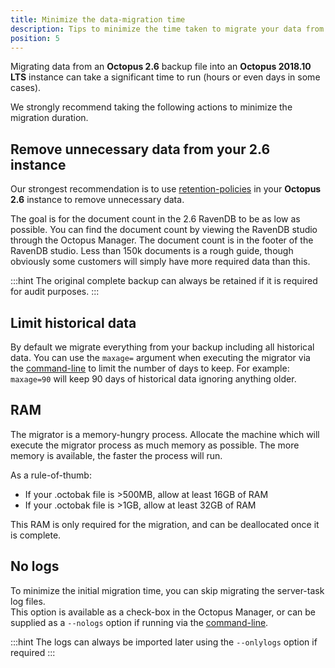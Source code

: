 ```yaml
---
title: Minimize the data-migration time
description: Tips to minimize the time taken to migrate your data from Octopus 2.6 to 2018.10 LTS
position: 5
---
```


Migrating data from an **Octopus 2.6** backup file into an **Octopus 2018.10 LTS** instance can take a significant time to run (hours or even days in some cases).  

We strongly recommend taking the following actions to minimize the migration duration.  

## Remove unnecessary data from your 2.6 instance

Our strongest recommendation is to use [retention-policies](/docs/administration/retention-policies/index.md) in your **Octopus 2.6** instance to remove unnecessary data.

The goal is for the document count in the 2.6 RavenDB to be as low as possible.
You can find the document count by viewing the RavenDB studio through the Octopus Manager. The document count is in the footer of the RavenDB studio.
Less than 150k documents is a rough guide, though obviously some customers will simply have more required data than this.

:::hint
The original complete backup can always be retained if it is required for audit purposes.
:::

## Limit historical data

By default we migrate everything from your backup including all historical data. You can use the `maxage=` argument when executing the migrator via the [command-line](/docs/administration/octopus.migrator.exe-command-line/index.md) to limit the number of days to keep. For example: `maxage=90` will keep 90 days of historical data ignoring anything older.

## RAM

The migrator is a memory-hungry process.  Allocate the machine which will execute the migrator process as much memory as possible.  The more memory is available, the faster the process will run.

As a rule-of-thumb:

- If your .octobak file is >500MB, allow at least 16GB of RAM
- If your .octobak file is >1GB, allow at least 32GB of RAM

This RAM is only required for the migration, and can be deallocated once it is complete.

## No logs

To minimize the initial migration time, you can skip migrating the server-task log files.  
This option is available as a check-box in the Octopus Manager, or can be supplied as a `--nologs` option if running via the [command-line](/docs/administration/octopus.migrator.exe-command-line/index.md).

:::hint
The logs can always be imported later using the `--onlylogs` option if required
:::
